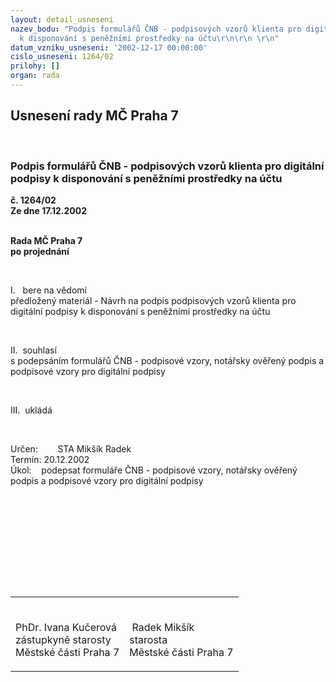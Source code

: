 ```yaml
---
layout: detail_usneseni
nazev_bodu: "Podpis formulářů ČNB - podpisových vzorů klienta pro digitální podpisy
  k disponování s peněžními prostředky na účtu\r\n\r\n \r\n"
datum_vzniku_usneseni: '2002-12-17 00:00:00'
cislo_usneseni: 1264/02
prilohy: []
organ: rada
---
```

<div id="ucUsn_pList" class="usn">
	<span><h2>Usnesení rady MČ Praha 7 </h2>
<br></span><div class="standBody">
<span><h3>Podpis formulářů ČNB - podpisových vzorů klienta pro digitální podpisy k disponování s peněžními prostředky na účtu

 
</h3></span><div class="center">
		<strong>č. 1264/02</strong><br>
	</div>
<div class="center">
		<strong>Ze dne 17.12.2002</strong><br><br>
	</div>
<p><strong>Rada MČ Praha 7<br></strong><strong>po projednání</strong></p>
<br><p>I.   bere na vědomí<br>předložený materiál - Návrh na podpis podpisových vzorů klienta pro digitální podpisy k disponování s peněžními prostředky na účtu</p>
<br><p>II.  souhlasí <br>s podepsáním formulářů ČNB - podpisové vzory, notářsky ověřený podpis a podpisové vzory pro digitální podpisy</p>
<br><p>III.  ukládá </p>
<br><p>Určen:    <a target="_blank" title="odkaz na jiné stránky - nové okno" name="funkce1"></a>    <a target="_blank" title="odkaz na jiné stránky - nové okno" name="eadresa1"></a>STA Mikšík Radek<br>Termín: <a target="_blank" title="odkaz na jiné stránky - nové okno" name="termin1"></a>20.12.2002<br>Úkol:    <a target="_blank" title="odkaz na jiné stránky - nové okno" name="ukol1"></a>podepsat formuláře ČNB - podpisové vzory, notářsky ověřený podpis a podpisové vzory pro digitální podpisy</p>
<br><p> </p>
<br><table cellspacing="0" cellpadding="0" border="0">
<br><tbody>
<br><tr>
<br><td valign="top" align="top">
<br><p class="PodpisRada">PhDr. Ivana Kučerová <br>zástupkyně starosty<br>Městské části Praha 7</p>
</td>
<br><td valign="top" align="top">
<br><p class="PodpisRada"> Radek Mikšík <br>starosta<br>Městské části Praha 7</p>
</td>
</tr>
</tbody>
</table>
<br><br><p class="PodpisRada"> </p>
</div>
</div>